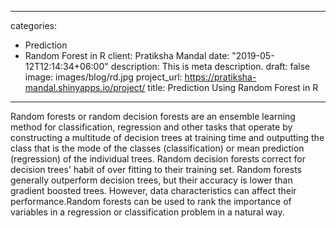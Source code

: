 
---
categories:
- Prediction
- Random Forest in R
client: Pratiksha Mandal
date: "2019-05-12T12:14:34+06:00"
description: This is meta description.
draft: false
image: images/blog/rd.jpg
project_url:  https://pratiksha-mandal.shinyapps.io/project/
title: Prediction Using Random Forest in R
---



Random forests or random decision forests are an ensemble learning method for classification, regression and other tasks that operate by constructing a multitude of decision trees at training time and outputting the class that is the mode of the classes (classification) or mean prediction (regression) of the individual trees. Random decision forests correct for decision trees' habit of over fitting to their training set. Random forests generally outperform decision trees, but their accuracy is lower than gradient boosted trees. However, data characteristics can affect their performance.Random forests can be used to rank the importance of variables in a regression or classification problem in a natural way.


